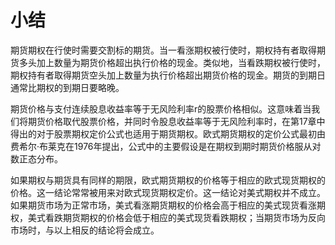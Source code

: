 # 小结

期货期权在行使时需要交割标的期货。当一看涨期权被行使时，期权持有者取得期货多头加上数量为期货价格超出执行价格的现金。类似地，当看跌期权被行使时，期权持有者取得期货空头加上数量为执行价格超出期货价格的现金。期货的到期日通常比期权的到期日要略晚。


期货价格与支付连续股息收益率等于无风险利率r的股票价格相似。这意味着当我们将期货价格取代股票价格，并同时令股息收益率等于无风险利率时，在第17章中得出的对于股票期权定价公式也适用于期货期权。欧式期货期权的定价公式最初由费希尔·布莱克在1976年提出，公式中的主要假设是在期权到期时期货价格服从对数正态分布。


如果期权与期货具有同样的期限，欧式期货期权的价格等于相应的欧式现货期权的价格。这一结论常常被用来对欧式现货期权定价。这一结论对美式期权并不成立。如果期货市场为正常市场，美式看涨期货期权的价格会高于相应的美式现货看涨期权，美式看跌期货期权的价格会低于相应的美式现货看跌期权；当期货市场为反向市场时，与以上相反的结论将会成立。